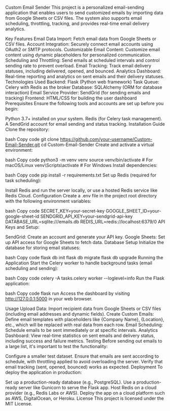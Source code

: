Custom Email Sender
This project is a personalized email-sending application that enables users to send customized emails by importing data from Google Sheets or CSV files. The system also supports email scheduling, throttling, tracking, and provides real-time email delivery analytics.

Key Features
Email Data Import: Fetch email data from Google Sheets or CSV files.
Account Integration: Securely connect email accounts using OAuth2 or SMTP protocols.
Customizable Email Content: Customize email content using dynamic placeholders for personalized communication.
Scheduling and Throttling: Send emails at scheduled intervals and control sending rate to prevent overload.
Email Tracking: Track email delivery statuses, including delivered, opened, and bounced.
Analytics Dashboard: Real-time reporting and analytics on sent emails and their delivery statuses.
Technologies Used
Backend: Flask (Python web framework)
Task Queue: Celery with Redis as the broker
Database: SQLAlchemy (ORM for database interaction)
Email Service Provider: SendGrid (for sending emails and tracking)
Frontend: HTML/CSS for building the user dashboard
Prerequisites
Ensure the following tools and accounts are set up before you begin:

Python 3.7+ installed on your system.
Redis (for Celery task management).
A SendGrid account for email sending and status tracking.
Installation Guide
Clone the repository:

bash
Copy code
git clone https://github.com/your-username/Custom-Email-Sender.git
cd Custom-Email-Sender
Create and activate a virtual environment:

bash
Copy code
python3 -m venv venv
source venv/bin/activate  # For macOS/Linux
venv\Scripts\activate     # For Windows
Install dependencies:

bash
Copy code
pip install -r requirements.txt
Set up Redis (required for task scheduling):

Install Redis and run the server locally, or use a hosted Redis service like Redis Cloud.
Configuration
Create a .env file in the project root directory with the following environment variables:

bash
Copy code
SECRET_KEY=your-secret-key
GOOGLE_SHEET_ID=your-google-sheet-id
SENDGRID_API_KEY=your-sendgrid-api-key
DATABASE_URL=sqlite:///emails.db
REDIS_URL=redis://localhost:6379/0
API Keys and Setup:

SendGrid: Create an account and generate your API key.
Google Sheets: Set up API access for Google Sheets to fetch data.
Database Setup
Initialize the database for storing email statuses:

bash
Copy code
flask db init
flask db migrate
flask db upgrade
Running the Application
Start the Celery worker to handle background tasks (email scheduling and sending):

bash
Copy code
celery -A tasks.celery worker --loglevel=info
Run the Flask application:

bash
Copy code
flask run
Access the dashboard by visiting http://127.0.0.1:5000 in your web browser.

Usage
Upload Data: Import recipient data from Google Sheets or CSV files (including email addresses and dynamic fields).
Create Custom Emails: Define email templates with placeholders like {Company Name}, {Location}, etc., which will be replaced with real data from each row.
Email Scheduling: Schedule emails to be sent immediately or at specific intervals.
Analytics Dashboard: View real-time statistics on sent emails and delivery status, including success and failure metrics.
Testing
Before sending out emails to a large list, it's important to test the functionality:

Configure a smaller test dataset.
Ensure that emails are sent according to schedule, with throttling applied to avoid overloading the server.
Verify that email tracking (sent, opened, bounced) works as expected.
Deployment
To deploy the application in production:

Set up a production-ready database (e.g., PostgreSQL).
Use a production-ready server like Gunicorn to serve the Flask app.
Host Redis on a cloud provider (e.g., Redis Labs or AWS).
Deploy the app on a cloud platform such as AWS, DigitalOcean, or Heroku.
License
This project is licensed under the MIT License.
